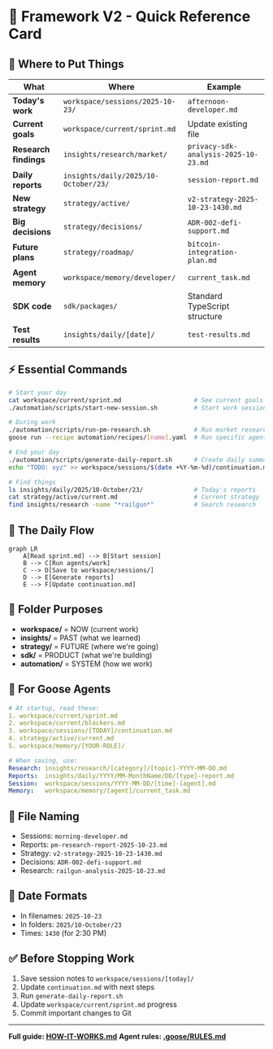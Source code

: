# 🎯 Framework V2 - Quick Reference Card

## 📍 Where to Put Things

| What | Where | Example |
|------|-------|---------|
| **Today's work** | `workspace/sessions/2025-10-23/` | `afternoon-developer.md` |
| **Current goals** | `workspace/current/sprint.md` | Update existing file |
| **Research findings** | `insights/research/market/` | `privacy-sdk-analysis-2025-10-23.md` |
| **Daily reports** | `insights/daily/2025/10-October/23/` | `session-report.md` |
| **New strategy** | `strategy/active/` | `v2-strategy-2025-10-23-1430.md` |
| **Big decisions** | `strategy/decisions/` | `ADR-002-defi-support.md` |
| **Future plans** | `strategy/roadmap/` | `bitcoin-integration-plan.md` |
| **Agent memory** | `workspace/memory/developer/` | `current_task.md` |
| **SDK code** | `sdk/packages/` | Standard TypeScript structure |
| **Test results** | `insights/daily/[date]/` | `test-results.md` |

## ⚡ Essential Commands

```bash
# Start your day
cat workspace/current/sprint.md                    # See current goals
./automation/scripts/start-new-session.sh          # Start work session

# During work
./automation/scripts/run-pm-research.sh            # Run market research
goose run --recipe automation/recipes/[name].yaml  # Run specific agent

# End your day
./automation/scripts/generate-daily-report.sh      # Create daily summary
echo "TODO: xyz" >> workspace/sessions/$(date +%Y-%m-%d)/continuation.md

# Find things
ls insights/daily/2025/10-October/23/              # Today's reports
cat strategy/active/current.md                     # Current strategy
find insights/research -name "*railgun*"           # Search research
```

## 🔄 The Daily Flow

```mermaid
graph LR
    A[Read sprint.md] --> B[Start session]
    B --> C[Run agents/work]
    C --> D[Save to workspace/sessions/]
    D --> E[Generate reports]
    E --> F[Update continuation.md]
```

## 📂 Folder Purposes

- **workspace/** = NOW (current work)
- **insights/** = PAST (what we learned)
- **strategy/** = FUTURE (where we're going)
- **sdk/** = PRODUCT (what we're building)
- **automation/** = SYSTEM (how we work)

## 🤖 For Goose Agents

```yaml
# At startup, read these:
1. workspace/current/sprint.md
2. workspace/current/blockers.md  
3. workspace/sessions/[TODAY]/continuation.md
4. strategy/active/current.md
5. workspace/memory/[YOUR-ROLE]/

# When saving, use:
Research: insights/research/[category]/[topic]-YYYY-MM-DD.md
Reports:  insights/daily/YYYY/MM-MonthName/DD/[type]-report.md
Session:  workspace/sessions/YYYY-MM-DD/[time]-[agent].md
Memory:   workspace/memory/[agent]/current_task.md
```

## 📝 File Naming

- Sessions: `morning-developer.md`
- Reports: `pm-research-report-2025-10-23.md`  
- Strategy: `v2-strategy-2025-10-23-1430.md`
- Decisions: `ADR-002-defi-support.md`
- Research: `railgun-analysis-2025-10-23.md`

## 🎨 Date Formats

- In filenames: `2025-10-23`
- In folders: `2025/10-October/23`
- Times: `1430` (for 2:30 PM)

## ✅ Before Stopping Work

1. Save session notes to `workspace/sessions/[today]/`
2. Update `continuation.md` with next steps
3. Run `generate-daily-report.sh`
4. Update `workspace/current/sprint.md` progress
5. Commit important changes to Git

---

**Full guide: [HOW-IT-WORKS.md](./HOW-IT-WORKS.md)**
**Agent rules: [.goose/RULES.md](./.goose/RULES.md)**

